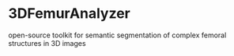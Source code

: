 # 3DFemurAnalyzer
open-source toolkit for semantic segmentation of complex femoral structures in 3D images
